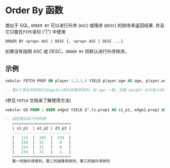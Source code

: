 # Order By 函数

类似于 SQL, `ORDER BY` 可以进行升序 (`ASC`) 或降序 (`DESC`) 的排序来返回结果.
并且它只能在`PIPE`语句 ("|") 中使用

```plain
ORDER BY <prop> ASC | DESC [, <prop> ASC | DESC ...]
```

如果没有指明 ASC 或 DESC，`ORDER BY` 将默认进行升序排序。

## 示例

```SQL
nebula> FETCH PROP ON player 1,2,3,4 YIELD player.age AS age, player.weight AS weight | ORDER BY $-.age, $-.weight DESC  

-- 取4个顶点并将他们以age从小到大的顺序排列，如 age 一致，则按 weight 从大到小的顺序排列。
```

(参见 `FETCH` 文档来了解使用方法)

```SQL
nebula> GO FROM 1 OVER edge2 YIELD $^.t1.prop1 AS s1_p1, edge2.prop2 AS e2_p2, $$.t3.prop3 AS d3_p3 | ORDER BY s1_p1 ASC, e2_p2 DESC, d3_p3 ASC

-- 返回类似如下的列表
   ==========================
   | s1_p1  | e2_p2 | d3_p3 |
   --------------------------
   |   123  |  345  |  234  |
   |   234  |  32   |   0   |
   |   234  |  31   |   0   |
   |   234  |  31   |   1   |
   ==========================
   第一列按升序排列，第二列按降序排列，第三列按升序排列
```
